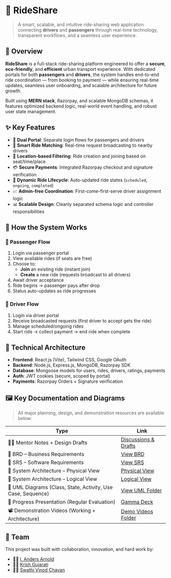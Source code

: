 # 🚗 RideShare

> A smart, scalable, and intuitive ride-sharing web application connecting **drivers** and **passengers** through real-time technology, transparent workflows, and a seamless user experience.



## 📌 Overview

**RideShare** is a full-stack ride-sharing platform engineered to offer a **secure**, **eco-friendly**, and **efficient** urban transport experience. With dedicated portals for both **passengers** and **drivers**, the system handles end-to-end ride coordination — from booking to payment — while ensuring real-time updates, seamless user onboarding, and scalable architecture for future growth.

Built using **MERN stack**, Razorpay, and scalable MongoDB schemas, it features optimized backend logic, real-world event handling, and robust user state management.



## ✨ Key Features

- 🔐 **Dual Portal**: Separate login flows for passengers and drivers  
- 🧠 **Smart Ride Matching**: Real-time request broadcasting to nearby drivers  
- 📍 **Location-based Filtering**: Ride creation and joining based on seat/time/place  
- 💳 **Secure Payments**: Integrated Razorpay checkout and signature verification  
- 🚦 **Dynamic Ride Lifecycle**: Auto-updated ride states (`scheduled`, `ongoing`, `completed`)  
- 📈 **Admin-free Coordination**: First-come-first-serve driver assignment logic  
- 📊 **Scalable Design**: Cleanly separated schema logic and controller responsibilities



## 🧠 How the System Works

### 👤 Passenger Flow
1. Login via passenger portal  
2. View available rides (if seats are free)  
3. Choose to:  
   - **Join** an existing ride (instant join)  
   - **Create** a new ride (requests broadcast to all drivers)  
4. Await driver acceptance  
5. Ride begins → passenger pays after drop  
6. Status auto-updates as ride progresses  

### 🚗 Driver Flow
1. Login via driver portal  
2. Receive broadcasted requests (first driver to accept gets the ride)  
3. Manage scheduled/ongoing rides  
4. Start ride → collect payment → end ride when complete  



## 🧩 Technical Architecture

- **Frontend**: React.js (Vite), Tailwind CSS, Google OAuth  
- **Backend**: Node.js, Express.js, MongoDB, Razorpay SDK  
- **Database**: Mongoose models for users, rides, drivers, ratings, payments  
- **Auth**: JWT cookies (secure, scoped by portal)  
- **Payments**: Razorpay Orders + Signature verification  



## 🖼️ Key Documentation and Diagrams

> All major planning, design, and demonstration resources are available below:

| Type | Link |
|------|------|
| 🧑‍🏫 Mentor Notes + Design Drafts | [Discussions & Drafts](https://docs.google.com/document/d/1z1NA7evjcSxYlqUGdsJr2_i69N3A6hCUuGT9BcQQCGg/edit?usp=sharing) |
| 📃 BRD – Business Requirements | [View BRD](https://docs.google.com/document/d/1UHv8fVt0MKs4Zq6iB7Z_kER3EvoJWWKRLxF-UzSRmIQ/edit?usp=sharing) |
| 📘 SRS – Software Requirements | [View SRS](https://docs.google.com/document/d/1qNyec1TKy8n5svkEe9PDR6_u-D6mcSFK_bpQMwyhsfo/edit?usp=sharing) |
| 🧱 System Architecture – Physical View | [Physical View](https://docs.google.com/document/d/1P0ebFM5bo7HwdasGPTsim7UIKWqfNJjB8Z93gi2HZiU/edit?usp=sharing) |
| 🧠 System Architecture – Logical View | [Logical View](https://docs.google.com/document/d/1bxy8Y_XrF84Wq-FcCjxlzpk6nuhIKjQ4AuCiZlj0HuA/edit?usp=sharing) |
| 🧭 UML Diagrams (Class, State, Activity, Use Case, Sequence) | [View UML Folder](https://drive.google.com/drive/folders/1vCTmyDwT-tOc29LXA0HLPO6WlJ9SKMdr?usp=sharing) |
| 🎥 Progress Presentation (Regular Evaluation) | [Gamma Deck](https://gamma.app/docs/RideShare-Web-Application-Progress-Report-n49wlp9segrigm9?mode=doc) |
| 📽️ Demonstration Videos (Working + Architecture) | [Demo Videos Folder](https://drive.google.com/drive/folders/1y7KzNqx43zILI39Rfwc2rPu8QNLenrpm?usp=sharing) |



## 👥 Team

This project was built with collaboration, innovation, and hard work by:

- 👨‍💻 [I. Anders Arnold](https://github.com/asquare004)  
- 👨‍🔧 [Krish Gujarati](https://github.com/Krish-Gujarati)  
- 👩‍💻 [Swathi Vinod Chavan](https://github.com/swathivc)
